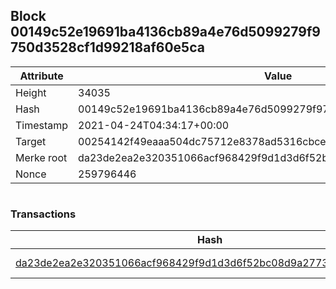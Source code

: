 ## Block 00149c52e19691ba4136cb89a4e76d5099279f9750d3528cf1d99218af60e5ca

Attribute | Value
--- | ---
Height | 34035
Hash | 00149c52e19691ba4136cb89a4e76d5099279f9750d3528cf1d99218af60e5ca
Timestamp | 2021-04-24T04:34:17+00:00
Target | 00254142f49eaaa504dc75712e8378ad5316cbcead634704b3734b6271167cc4
Merke root | da23de2ea2e320351066acf968429f9d1d3d6f52bc08d9a27737eb6cf331def6
Nonce | 259796446

```

```

### Transactions

Hash | Amount
--- | ---
[da23de2ea2e320351066acf968429f9d1d3d6f52bc08d9a27737eb6cf331def6](da23de2ea2e320351066acf968429f9d1d3d6f52bc08d9a27737eb6cf331def6.md) | 10.00000000 SKEPTI 
